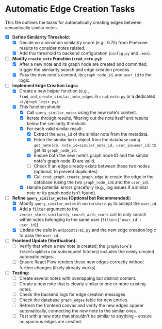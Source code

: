 # Automatic Edge Creation Tasks

This file outlines the tasks for automatically creating edges between semantically similar notes.

- [X] **Define Similarity Threshold:**
    - [X] Decide on a minimum similarity score (e.g., 0.75) from Pinecone results to consider notes related.
    - [X] Add this threshold to backend configuration (`config.py` and `.env`).
- [ ] **Modify `create_note` Function (`crud_note.py`):**
    - [X] After a new note and its graph node are created and committed, trigger the similarity search and edge creation process.
    - [X] Pass the new note's content, its `graph_node_id`, and `user_id` to the logic.
- [ ] **Implement Edge Creation Logic:**
    - [X] Create a new helper function (e.g., `find_and_create_similar_note_edges` in `crud_note.py` or a dedicated `ai/graph_logic.py`).
    - [X] This function should:
        - [X] Call `query_similar_notes` using the new note's content.
        - [X] Iterate through results, filtering out the note itself and results below the similarity threshold.
        - [X] For each valid similar result:
            - [X] Extract the `note_id` of the similar note from the metadata.
            - [X] Fetch the similar `Note` object from the database using `get_note(db, note_id=similar_note_id, user_id=user_id)` to get its `graph_node_id`.
            - [X] Ensure both the new note's graph node ID and the similar note's graph node ID are valid.
            - [ ] Check if an edge already exists between these two nodes (optional, to prevent duplicates).
            - [X] Call `crud_graph.create_graph_edge` to create the edge in the database (using the two `graph_node_id`s and the `user_id`).
        - [X] Handle potential errors gracefully (e.g., log issues if a similar note or its graph node isn't found).
- [ ] **Refine `query_similar_notes` (Optional but Recommended):**
    - [X] Modify `query_similar_notes` in `vectorstore.py` to accept the `user_id`.
    - [X] Add a `filter` argument to the `vector_store.similarity_search_with_score` call to only search within notes belonging to the same user (`filter={'user_id': user_id}`).
    - [X] Update the calls in `endpoints/ai.py` and the new edge creation logic to pass the `user_id`.
- [ ] **Frontend Update (Verification):**
    - [ ] Verify that when a new note is created, the `graphStore`'s `fetchGraphData` (or subsequent fetches) includes the newly created automatic edges.
    - [ ] Ensure React Flow renders these new edges correctly without further changes (likely already works).
- [ ] **Testing:**
    - [ ] Create several notes with overlapping but distinct content.
    - [ ] Create a new note that is clearly similar to one or more existing notes.
    - [ ] Check the backend logs for edge creation messages.
    - [ ] Check the database `graph_edges` table for new entries.
    - [ ] Refresh the frontend canvas and verify the new edges appear automatically, connecting the new note to the similar ones.
    - [ ] Test with a new note that shouldn't be similar to anything – ensure no spurious edges are created. 